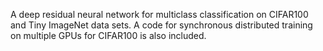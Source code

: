 A deep residual neural network for multiclass classification on CIFAR100 and Tiny ImageNet data sets. A code for synchronous distributed training on multiple GPUs for CIFAR100 is also included. 
